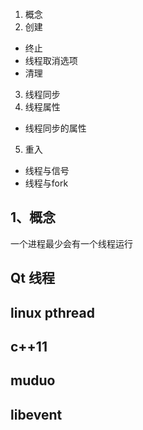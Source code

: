 ```toc
```
1. 概念
2. 创建
 - 终止
 - 线程取消选项
 - 清理
 3. 线程同步
 4. 线程属性
  - 线程同步的属性
  5. 重入
  - 线程与信号
  - 线程与fork


## 1、概念

一个进程最少会有一个线程运行




## Qt 线程
## linux pthread
## c++11
## muduo
## libevent